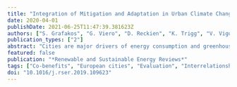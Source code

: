 ```yaml
---
title: "Integration of Mitigation and Adaptation in Urban Climate Change Action Plans in Europe: A Systematic Assessment"
date: 2020-04-01
publishDate: 2021-06-25T11:47:39.381623Z
authors: ["S. Grafakos", "G. Viero", "D. Reckien", "K. Trigg", "V. Viguie", "A. Sudmant", "C. Graves", "A. Foley", "O. Heidrich", "J. M. Mirailles", "J. Carter", "L. H. Chang", "C. Nador", "M. Liseri", "L. Chelleri", "H. Orru", "K. Orru", "R. Aelenei", "A. Bilska", "B. Pfeiffer", "Q. Lepetit", "J. M. Church", "M. Landauer", "A. Gouldson", "R. Dawson"]
publication_types: ["2"]
abstract: "Cities are major drivers of energy consumption and greenhouse gas emissions--the sources of anthropocentric climate change, whilst also concentrating people, buildings, and infrastructures and therefore potential risk and impacts of the latter. As a consequence, planning for climate change in urban areas does not only provide the opportunity but should necessitate considering interactions between mitigation and adaptation actions. However, existing research found that only a minority of urban areas consider both mitigation and adaptation in their climate action plans, i.e. 147 Climate Change Action Plans (CCAPs) were identified among a representative sample of 885 European cities. We investigate these 147 CCAPs to understand the degree of integration of adaptation and mitigation and draw implications for the maximization of synergies and co-benefits of such a combined approach. Using the developed scoring framework to evaluate the level of integration of CCAPs, the research finds that most of the plans reveal a `moderate' level of integration. Moderate integration characterizes a plan that identifies sources of emissions and vulnerabilities to climate change, as well as some qualitative consideration of the synergies, but one that lacks a systematic consideration of potential integration opportunities. Furthermore, the analysis reveals that one of the main gaps of the evaluation and implementation of more integrated climate change actions in cities is the insufficient quantitative evaluation of the costs and funding schemes for adaptation and mitigation action implementation."
featured: false
publication: "*Renewable and Sustainable Energy Reviews*"
tags: ["Co-benefits", "European cities", "Evaluation", "Interrelationships", "Planning", "Scoring", "Synergies", "Urban"]
doi: "10.1016/j.rser.2019.109623"
---
```


